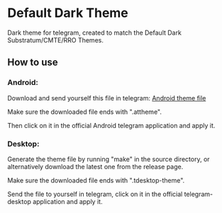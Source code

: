 # Default Dark Theme

Dark theme for telegram, created to match the Default Dark Substratum/CMTE/RRO Themes.

## How to use

### Android:

Download and send yourself this file in telegram: [Android theme file](https://github.com/SpiritCroc/DefaultDarkTheme-telegram/blob/master/Default%20Dark.attheme)

Make sure the downloaded file ends with ".attheme".

Then click on it in the official Android telegram application and apply it.

### Desktop:

Generate the theme file by running "make" in the source directory, or alternatively download the latest one from the release page.

Make sure the downloaded file ends with ".tdesktop-theme".

Send the file to yourself in telegram, click on it in the official telegram-desktop application and apply it.
